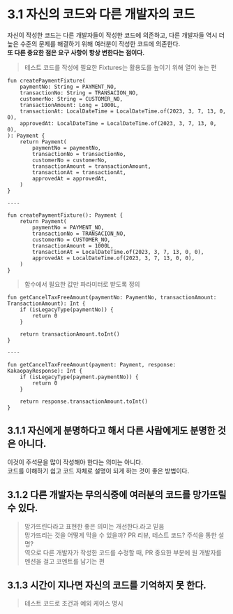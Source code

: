 # 3.1 자신의 코드와 다른 개발자의 코드

자신이 작성한 코드는 다른 개발자들이 작성한 코드에 의존하고, 다른 개발자들 역시 더 높은 수준의 문제를 해결하기 위해 여러분이 작성한 코드에 의존한다.  
**또 다른 중요한 점은 요구 사항이 항상 변한다는 점이다.**  

> 테스트 코드를 작성에 필요한 Fixtures는 활용도를 높이기 위해 열어 놓는 편  
```
fun createPaymentFixture(
    paymentNo: String = PAYMENT_NO,
    transactionNo: String = TRANSACION_NO,
    customerNo: String = CUSTOMER_NO,
    transactionAmount: Long = 1000L,
    transactionAt: LocalDateTime = LocalDateTime.of(2023, 3, 7, 13, 0, 0),
    approvedAt: LocalDateTime = LocalDateTime.of(2023, 3, 7, 13, 0, 0),
): Payment {
    return Payment(
        paymentNo = paymentNo,
        transactionNo = transactionNo,
        customerNo = customerNo,
        transactionAmount = transactionAmount,
        transactionAt = transactionAt,
        approvedAt = approvedAt,
    )
}

----

fun createPaymentFixture(): Payment {
    return Payment(
        paymentNo = PAYMENT_NO,
        transactionNo = TRANSACION_NO,
        customerNo = CUSTOMER_NO,
        transactionAmount = 1000L,
        transactionAt = LocalDateTime.of(2023, 3, 7, 13, 0, 0),
        approvedAt = LocalDateTime.of(2023, 3, 7, 13, 0, 0),
    )
}
```

> 함수에서 필요한 값만 파라미터로 받도록 정의
```
fun getCancelTaxFreeAmount(paymentNo: PaymentNo, transactionAmount: TransactionAmount): Int {
    if (isLegacyType(paymentNo)) {
        return 0
    }

    return transactionAmount.toInt()
}

----

fun getCancelTaxFreeAmount(payment: Payment, response: KakaopayResponse): Int {
    if (isLegacyType(payment.paymentNo)) {
        return 0
    }

    return response.transactionAmount.toInt()
}
```

## 3.1.1 자신에게 분명하다고 해서 다른 사람에게도 분명한 것은 아니다.

이것이 주석문을 많이 작성해야 한다는 의미는 아니다.  
코드를 이해하기 쉽고 코드 자체로 설명이 되게 하는 것이 좋은 방법이다.  

## 3.1.2 다른 개발자는 무의식중에 여러분의 코드를 망가뜨릴 수 있다.

> 망가뜨린다라고 표현한 좋은 의미는 개선한다.라고 믿음  
> 망가뜨리는 것을 어떻게 막을 수 있을까? PR 리뷰, 테스트 코드? 주석을 통한 설명?  
> 역으로 다른 개발자가 작성한 코드를 수정할 때, PR 중요한 부분에 원 개발자를 멘션을 걸고 코멘트를 남기는 편  

## 3.1.3 시간이 지나면 자신의 코드를 기억하지 못 한다.

> 테스트 코드로 조건과 예외 케이스 명시
